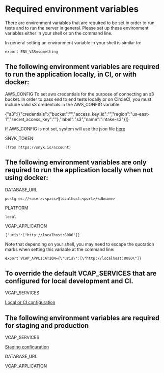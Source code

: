 # Required environment variables

There are environment variables that are required to be set in order to run tests
and to run the server in general. Please set up these environment variables either in your shell or on the command line.

In general setting an environment variable in your shell is similar to:

`export ENV_VAR=something`

## The following environment variables are required to run the application locally, in CI, or with docker:

AWS_CONFIG
  To set aws credentials for the purpose of connecting an s3 bucket. In order to pass end to end tests locally or on CircleCI, you must include valid s3 credentials in the AWS_CONFIG variable.

  {"s3":[{"credentials":{"bucket":"","access_key_id":"","region":"us-east-1","secret_access_key":""},"label":"s3","name":"intake-s3"}]}

  If AWS_CONFIG is not set, system will use the json file [here](/server/vcap-services/aws-config.json)

SNYK_TOKEN

    (from https://snyk.io/account)

## The following environment variables are only required to run the application locally when not using docker:

DATABASE_URL

    postgres://<user>:<pass>@localhost:<port>/<dbname>

PLATFORM

    local

VCAP_APPLICATION

    {"uris":["http://localhost:8080"]}

Note that depending on your shell, you may need to escape the quotation marks when setting this variable at the command line:

    export VCAP_APPLICATION={\"uris\":[\"http://localhost:8080\"]}

## To override the default VCAP_SERVICES that are configured for local development and CI.

VCAP_SERVICES

  [Local or CI configuration](/server/vcap-services/local-or-ci.json)

## The following environment variables are required for staging and production

VCAP_SERVICES

  [Staging configuration](/server/vcap-services/staging.json)

DATABASE_URL

VCAP_APPLICATION
